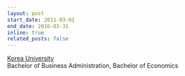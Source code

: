 ```yaml
---
layout: post
start_date: 2011-03-01
end_date: 2016-03-31
inline: true
related_posts: false
---
```


[Korea University](https://www.korea.edu/sites/en/index.do)  
Bachelor of Business Administration, Bachelor of Economics